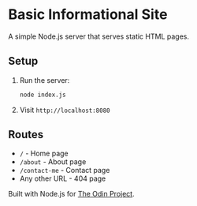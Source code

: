 # Basic Informational Site

A simple Node.js server that serves static HTML pages.

## Setup

1. Run the server:
   ```bash
   node index.js
   ```
2. Visit `http://localhost:8080`

## Routes

- `/` - Home page
- `/about` - About page  
- `/contact-me` - Contact page
- Any other URL - 404 page

Built with Node.js for [The Odin Project](https://www.theodinproject.com/).